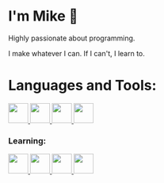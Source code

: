 # I'm Mike 👋 

Highly passionate about programming.

I make whatever I can. If I can't, I learn to.



# Languages and Tools:
<p align="left">
  <a href="https://www.djangoproject.com/" target="_blank" rel="noreferrer">
    <img src="https://cdn.jsdelivr.net/gh/devicons/devicon@latest/icons/lua/lua-original.svg" width="40" height="40"/>
    <img src="https://cdn.jsdelivr.net/gh/devicons/devicon@latest/icons/python/python-original-wordmark.svg" width="40" height="40"/>
    <img src="https://cdn.jsdelivr.net/gh/devicons/devicon@latest/icons/c/c-original.svg" width="40" height="40"/>
    <img src="https://cdn.jsdelivr.net/gh/devicons/devicon@latest/icons/cplusplus/cplusplus-original.svg" width="40" height="40"/>
  </a>
</p>

<h3> Learning: </h3>
<p align="left">
  <a href="https://www.djangoproject.com/" target="_blank" rel="noreferrer">
    <img src="https://cdn.jsdelivr.net/gh/devicons/devicon@latest/icons/java/java-original-wordmark.svg" width="40" height="40"/>
    <img src="https://cdn.jsdelivr.net/gh/devicons/devicon@latest/icons/javascript/javascript-original.svg" width="40" height="40"/>
    <img src="https://cdn.jsdelivr.net/gh/devicons/devicon@latest/icons/css3/css3-original-wordmark.svg" width="40" height="40"/>
    <img src="https://cdn.jsdelivr.net/gh/devicons/devicon@latest/icons/html5/html5-original-wordmark.svg" width="40" height="40"/>
  </a>
</p>

